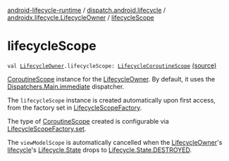 [android-lifecycle-runtime](../../index.md) / [dispatch.android.lifecycle](../index.md) / [androidx.lifecycle.LifecycleOwner](index.md) / [lifecycleScope](./lifecycle-scope.md)

# lifecycleScope

`val `[`LifecycleOwner`](https://developer.android.com/reference/androidx/androidx/lifecycle/LifecycleOwner.html)`.lifecycleScope: `[`LifecycleCoroutineScope`](../-lifecycle-coroutine-scope/index.md) [(source)](https://github.com/RBusarow/Dispatch/tree/master/android-lifecycle-runtime/src/main/java/dispatch/android/lifecycle/LifecycleCoroutineScope.kt#L34)

[CoroutineScope](https://kotlin.github.io/kotlinx.coroutines/kotlinx-coroutines-core/kotlinx.coroutines/-coroutine-scope/index.html) instance for the [LifecycleOwner](https://developer.android.com/reference/androidx/androidx/lifecycle/LifecycleOwner.html).
By default, it uses the [Dispatchers.Main.immediate](https://kotlin.github.io/kotlinx.coroutines/kotlinx-coroutines-core/kotlinx.coroutines/-main-coroutine-dispatcher/immediate.html) dispatcher.

The `lifecycleScope` instance is created automatically upon first access,
from the factory set in [LifecycleScopeFactory](../-lifecycle-scope-factory/index.md).

The type of [CoroutineScope](https://kotlin.github.io/kotlinx.coroutines/kotlinx-coroutines-core/kotlinx.coroutines/-coroutine-scope/index.html) created is configurable via [LifecycleScopeFactory.set](../-lifecycle-scope-factory/set.md).

The `viewModelScope` is automatically cancelled when the [LifecycleOwner](https://developer.android.com/reference/androidx/androidx/lifecycle/LifecycleOwner.html)'s [lifecycle](https://developer.android.com/reference/androidx/androidx/lifecycle/LifecycleOwner.html#getLifecycle())'s [Lifecycle.State](https://developer.android.com/reference/androidx/androidx/lifecycle/Lifecycle/State.html) drops to [Lifecycle.State.DESTROYED](https://developer.android.com/reference/androidx/androidx/lifecycle/Lifecycle/State.html#DESTROYED).

